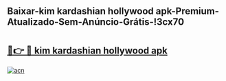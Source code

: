 
## Baixar-kim kardashian hollywood apk-Premium-Atualizado-Sem-Anúncio-Grátis-!3cx70

# <h2><a href="https://andorid.site?title=kim_kardashian_hollywood_apk&ref=27">🔗👉 🔴 kim kardashian hollywood apk</a></h2>

[![acn](https://github.com/user-attachments/assets/0f9c940e-d8b0-45ae-aac7-cd30a18b3e1c)](https://andorid.site?title=kim_kardashian_hollywood_apk&ref=27)


